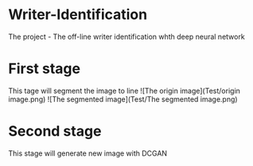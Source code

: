# Writer-Identification
The  project - The off-line writer identification whth deep neural network

# First stage
This tage will segment the image to line
![The origin image](Test/origin image.png)  ![The segmented image](Test/The segmented image.png)

# Second stage
This stage will generate new image with DCGAN
